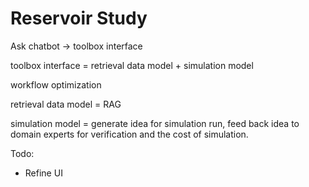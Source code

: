 # Reservoir Study

Ask chatbot -> toolbox interface

toolbox interface = retrieval data model + simulation model

workflow optimization

retrieval data model = RAG

simulation model = generate idea for simulation run, feed back idea to domain experts for verification and the cost of simulation.

Todo:

- Refine UI
